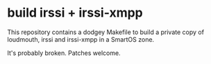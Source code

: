 # build irssi + irssi-xmpp

This repository contains a dodgey Makefile to build a private
copy of loudmouth, irssi and irssi-xmpp in a SmartOS zone.

It's probably broken.  Patches welcome.
